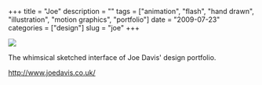 +++
title = "Joe"
description = ""
tags = ["animation", "flash", "hand drawn", "illustration", "motion graphics", "portfolio"]
date = "2009-07-23"
categories = ["design"]
slug = "joe"
+++


 

  <div id="screens-thumbs" class="clearfix">
    <div class="txt-center" id="design-submission"><a href="http://www.joedavis.co.uk/"><img id='bluga-thumbnail-1840' class='bluga-thumbnail large' src='//media.konigi.com/bluga/
wt4a688be5cc942.jpg'/></a></div>  
  </div>   
<p>The whimsical sketched interface of Joe Davis' design portfolio.</p>
<p><a href="http://www.joedavis.co.uk/">http://www.joedavis.co.uk/</a></p>




